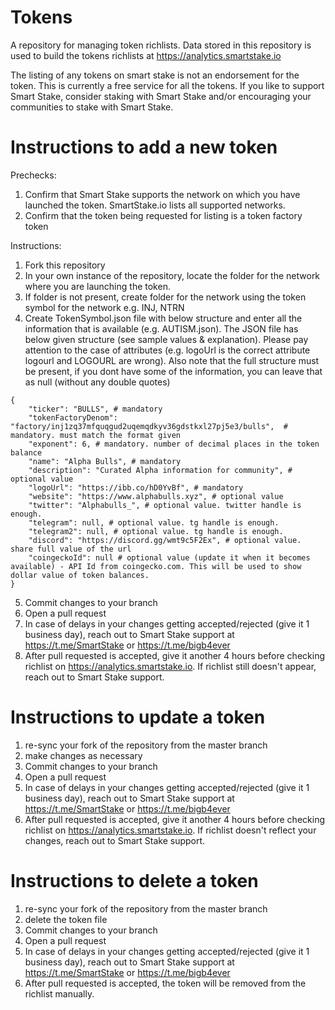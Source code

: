 # Tokens
A repository for managing token richlists. Data stored in this repository is used to build the tokens richlists at https://analytics.smartstake.io

The listing of any tokens on smart stake is not an endorsement for the token. This is currently a free service for all the tokens. If you like to support Smart Stake, consider staking with Smart Stake and/or encouraging your communities to stake with Smart Stake.


# Instructions to add a new token

Prechecks:
 1. Confirm that Smart Stake supports the network on which you have launched the token. SmartStake.io lists all supported networks.
 2. Confirm that the token being requested for listing is a token factory token

Instructions:
 1. Fork this repository
 2. In your own instance of the repository, locate the folder for the network where you are launching the token.
 3. If folder is not present, create folder for the network using the token symbol for the network e.g. INJ, NTRN
 4. Create TokenSymbol.json file with below structure and enter all the information that is available (e.g. AUTISM.json). The JSON file has below given structure (see sample values & explanation). Please pay attention to the case of attributes (e.g. logoUrl is the correct attribute logourl and LOGOURL are wrong). Also note that the full structure must be present, if you dont have some of the information, you can leave that as null (without any double quotes)
 
```   
{
    "ticker": "BULLS", # mandatory
    "tokenFactoryDenom": "factory/inj1zq37mfquqgud2uqemqdkyv36gdstkxl27pj5e3/bulls",  # mandatory. must match the format given
    "exponent": 6, # mandatory. number of decimal places in the token balance
    "name": "Alpha Bulls", # mandatory
    "description": "Curated Alpha information for community", # optional value
    "logoUrl": "https://ibb.co/hD0YvBf", # mandatory
    "website": "https://www.alphabulls.xyz", # optional value
    "twitter": "Alphabulls_", # optional value. twitter handle is enough.
    "telegram": null, # optional value. tg handle is enough.
    "telegram2": null, # optional value. tg handle is enough.
    "discord": "https://discord.gg/wmt9c5F2Ex", # optional value. share full value of the url
    "coingeckoId": null # optional value (update it when it becomes available) - API Id from coingecko.com. This will be used to show dollar value of token balances.
}
```
 5. Commit changes to your branch
 6. Open a pull request
 7. In case of delays in your changes getting accepted/rejected (give it 1 business day), reach out to Smart Stake support at https://t.me/SmartStake or https://t.me/bigb4ever
 8. After pull requested is accepted, give it another 4 hours before checking richlist on https://analytics.smartstake.io. If richlist still doesn't appear, reach out to Smart Stake support.


# Instructions to update a token
 1. re-sync your fork of the repository from the master branch
 2. make changes as necessary
 3. Commit changes to your branch
 4. Open a pull request
 5. In case of delays in your changes getting accepted/rejected (give it 1 business day), reach out to Smart Stake support at https://t.me/SmartStake or https://t.me/bigb4ever
 6. After pull requested is accepted, give it another 4 hours before checking richlist on https://analytics.smartstake.io. If richlist doesn't reflect your changes, reach out to Smart Stake support.


# Instructions to delete a token
 1. re-sync your fork of the repository from the master branch
 2. delete the token file
 3. Commit changes to your branch
 4. Open a pull request
 5. In case of delays in your changes getting accepted/rejected (give it 1 business day), reach out to Smart Stake support at https://t.me/SmartStake or https://t.me/bigb4ever
 6. After pull requested is accepted, the token will be removed from the richlist manually.
